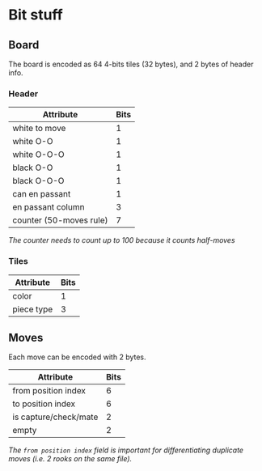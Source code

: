 # Bit stuff
## Board

The board is encoded as 64 4-bits tiles (32 bytes), and 2 bytes of header info.

### Header
| Attribute               | Bits |
|-------------------------|------|
| white to move           | 1    |
| white O-O               | 1    |
| white O-O-O             | 1    |
| black O-O               | 1    |
| black O-O-O             | 1    |
| can en passant          | 1    |
| en passant column       | 3    |
| counter (50-moves rule) | 7    |
*The counter needs to count up to 100 because it counts half-moves*

### Tiles
| Attribute  | Bits |
|------------|------|
| color      | 1    |
| piece type | 3    |

## Moves

Each move can be encoded with 2 bytes.

| Attribute             | Bits |
|-----------------------|------|
| from position index   | 6    |
| to position index     | 6    |
| is capture/check/mate | 2    |
| empty                 | 2    |
*The `from position index` field is important for differentiating duplicate moves (i.e. 2 rooks on the same file).*